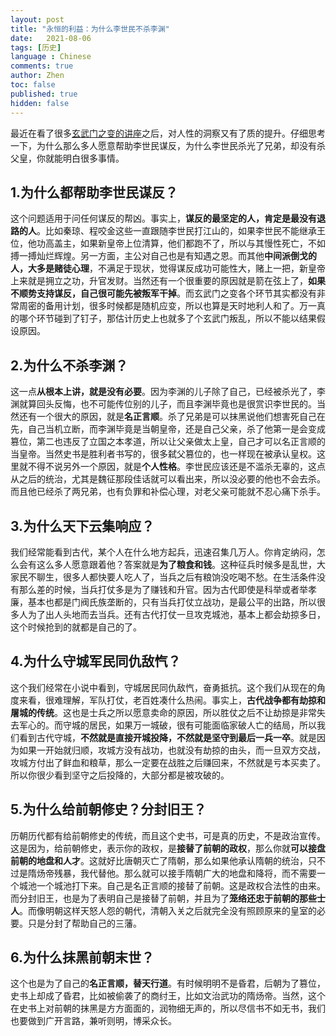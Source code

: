 ```yaml
---
layout: post
title: "永恒的利益：为什么李世民不杀李渊"
date:   2021-08-06
tags: [历史]
language : Chinese
comments: true
author: Zhen
toc: false
published: true
hidden: false
---
```

最近在看了很多[玄武门之变的讲座](https://youtu.be/-EiKqFo029A)之后，对人性的洞察又有了质的提升。仔细思考一下，为什么那么多人愿意帮助李世民谋反，为什么李世民杀光了兄弟，却没有杀父皇，你就能明白很多事情。

## 1.为什么都帮助李世民谋反？
这个问题适用于问任何谋反的帮凶。事实上，**谋反的最坚定的人，肯定是最没有退路的人**。比如秦琼、程咬金这些一直跟随李世民打江山的，如果李世民不能继承王位，他功高盖主，如果新皇帝上位清算，他们都跑不了，所以与其慢性死亡，不如搏一搏灿烂辉煌。另一方面，主公对自己也是有知遇之恩。而其他**中间派倒戈的人，大多是赌徒心理**，不满足于现状，觉得谋反成功可能性大，赌上一把，新皇帝上来就是拥立之功，升官发财。当然还有一个很重要的原因就是箭在弦上了，**如果不顺势支持谋反，自己很可能先被叛军干掉**。而玄武门之变各个环节其实都没有非常周密的备用计划，很多时候都是随机应变，所以也算是天时地利人和了。万一真的哪个环节碰到了钉子，那估计历史上也就多了个玄武门叛乱，所以不能以结果假设原因。

## 2.为什么不杀李渊？
这一点**从根本上讲，就是没有必要**。因为李渊的儿子除了自己，已经被杀光了，李渊就算回头反悔，也不可能传位别的儿子，而且李渊毕竟也是很赏识李世民的。当然还有一个很大的原因，就是**名正言顺**。杀了兄弟是可以抹黑说他们想害死自己在先，自己当机立断，而李渊毕竟是当朝皇帝，还是自己父亲，杀了他第一是会变成篡位，第二也违反了立国之本孝道，所以让父亲做太上皇，自己才可以名正言顺的当皇帝。当然史书是胜利者书写的，很多弑父篡位的，也一样现在被承认皇权。这里就不得不说另外一个原因，就是**个人性格**。李世民应该还是不滥杀无辜的，这点从之后的统治，尤其是魏征那段佳话就可以看出来，所以没必要的他也不会去杀。而且他已经杀了两兄弟，也有负罪和补偿心理，对老父亲可能就不忍心痛下杀手。

## 3.为什么天下云集响应？
我们经常能看到古代，某个人在什么地方起兵，迅速召集几万人。你肯定纳闷，怎么会有这么多人愿意跟着他？答案就是**为了粮食和钱**。这种征兵时候多是乱世，大家民不聊生，很多人都快要人吃人了，当兵之后有粮饷没吃喝不愁。在生活条件没有那么差的时候，当兵打仗多是为了赚钱和升官。因为古代即使是科举或者举孝廉，基本也都是门阀氏族垄断的，只有当兵打仗立战功，是最公平的出路，所以很多人为了出人头地而去当兵。还有古代打仗一旦攻克城池，基本上都会劫掠多日，这个时候抢到的就都是自己的了。

## 4.为什么守城军民同仇敌忾？
这个我们经常在小说中看到，守城居民同仇敌忾，奋勇抵抗。这个我们从现在的角度来看，很难理解，军队打仗，老百姓凑什么热闹。事实上，**古代战争都有劫掠和屠城的传统**。这也是士兵之所以愿意卖命的原因，所以胜仗之后不让劫掠是非常失去军心的。而守城的居民，如果万一城破，很有可能面临家破人亡的结局，所以我们看到古代守城，**不然就是直接开城投降，不然就是坚守到最后一兵一卒**。就是因为如果一开始就归顺，攻城方没有战功，也就没有劫掠的由头，而一旦双方交战，攻城方付出了鲜血和粮草，那么一定要在战胜之后赚回来，不然就是亏本买卖了。所以你很少看到坚守之后投降的，大部分都是被攻破的。

## 5.为什么给前朝修史？分封旧王？
历朝历代都有给前朝修史的传统，而且这个史书，可是真的历史，不是政治宣传。这是因为，给前朝修史，表示你的政权，是**接替了前朝的政权**，那么你就**可以接盘前朝的地盘和人才**。这就好比唐朝灭亡了隋朝，那么如果他承认隋朝的统治，只不过是隋炀帝残暴，我代替他。那么就可以接手隋朝广大的地盘和降将，而不需要一个城池一个城池打下来。自己是名正言顺的接替了前朝。这是政权合法性的由来。而分封旧王，也是为了表明自己是接替了前朝，并且为了**笼络还忠于前朝的那些士人**。而像明朝这样天怒人怨的朝代，清朝入关之后就完全没有照顾原来的皇室的必要。只是分封了帮助自己的三藩。

## 6.为什么抹黑前朝末世？
这个也是为了自己的**名正言顺，替天行道**。有时候明明不是昏君，后朝为了篡位，史书上却成了昏君，比如被偷袭了的商纣王，比如文治武功的隋炀帝。当然，这个在史书上对前朝的抹黑是方方面面的，润物细无声的，所以尽信书不如无书，我们也要做到广开言路，兼听则明，博采众长。
<!--stackedit_data:
eyJoaXN0b3J5IjpbLTE4NTkzNTA5NF19
-->